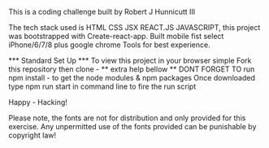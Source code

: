 This is a coding challenge built by Robert J Hunnicutt III

The tech stack used is HTML CSS JSX REACT.JS JAVASCRIPT, this project was bootstrapped with Create-react-app. Built mobile fist select iPhone/6/7/8 plus google chrome Tools for best experience.

*** Standard Set Up *** 
To view this project in your browser simple Fork this repository then clone -
** extra help bellow **
DONT FORGET TO run npm install - to get the node modules & npm packages
Once downloaded type npm run start in command line to fire the run script

Happy - Hacking!

Please note, the fonts are not for distribution and only provided for this exercise. Any unpermitted use of the fonts provided can be punishable by copyright law!